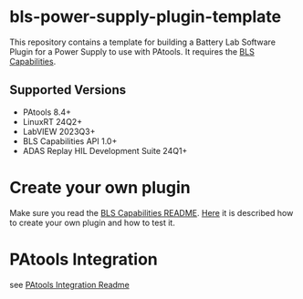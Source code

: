 # bls-power-supply-plugin-template

This repository contains a template for building a Battery Lab Software Plugin for a Power Supply to use with PAtools.
It requires the [BLS Capabilities](https://github.com/ni/bls-capabilities).

## Supported Versions

- PAtools 8.4+
- LinuxRT 24Q2+
- LabVIEW 2023Q3+
- BLS Capabilities API 1.0+
- ADAS Replay HIL Development Suite 24Q1+

# Create your own plugin
Make sure you read the [BLS Capabilities README](https://github.com/ni/bls-capabilities). [Here](https://github.com/ni/bls-capabilities/blob/main/BLSTEMPLATES.md) it is described how to create your own plugin and how to test it.

# PAtools Integration
see [PAtools Integration Readme](/patools-integration/PAtools%20Integration%20README.md)
